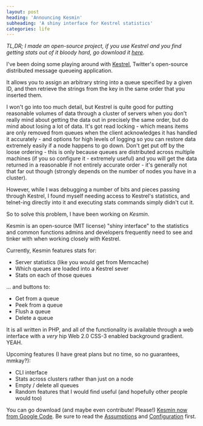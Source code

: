 ```yaml
---
layout: post
heading: 'Announcing Kesmin'
subheading: 'A shiny interface for Kestrel statistics'
categories: life
---
```


*TL,DR; I made an open-source project, if you use Kestrel and you find getting stats out of it bloody hard, go download it [here](http://code.google.com/p/kesmin/).*

I've been doing some playing around with [Kestrel](http://github.com/robey/kestrel), Twitter's open-source distributed message queueing application.

It allows you to assign an arbitrary string into a queue specified by a given ID, and then retrieve the strings from the key in the same order that you inserted them.

I won't go into too much detail, but Kestrel is quite good for putting reasonable volumes of data through a cluster of servers when you don't really mind about getting the data out in precisely the same order, but do mind about losing a lot of data. It's got read locking - which means items are only removed from queues when the client acknowledges it has handled it accurately - and options for high levels of logging so you can restore data extremely easily if a node happens to go down. Don't get put off by the loose ordering - this is only because queues are distributed across multiple machines (if you so configure it - extremely useful) and you will get the data returned in a reasonable if not entirely accurate order - it's generally not that far out though (strongly depends on the number of nodes you have in a cluster).

However, while I was debugging a number of bits and pieces passing through Kestrel, I found myself needing access to Kestrel's statistics, and telnet-ing directly into it and executing stats commands simply didn't cut it.

So to solve this problem, I have been working on *Kesmin*.

Kesmin is an open-source (MIT license) "shiny interface" to the statistics and common functions admins and developers frequently need to see and tinker with when working closely with Kestrel.

Currently, Kesmin features stats for:

* Server statistics (like you would get from Memcache)
* Which queues are loaded into a Kestrel sever
* Stats on each of those queues

... and buttons to:

* Get from a queue
* Peek from a queue
* Flush a queue
* Delete a queue

It is all written in PHP, and all of the functionality is available through a web interface with a *very* hip Web 2.0 CSS-3 enabled background gradient. YEAH.

Upcoming features (I have great plans but no time, so no guarantees, mmkay?):

* CLI interface
* Stats across clusters rather than just on a node
* Empty / delete all queues
* Random features that I would find useful (and hopefully other people would too)

You can go download (and maybe even contribute! Please!) [Kesmin now from Google Code](http://code.google.com/p/kesmin/). Be sure to read the [Assumptions](http://code.google.com/p/kesmin/wiki/Assumptions) and [Configuration](http://code.google.com/p/kesmin/wiki/Configuration) first.
